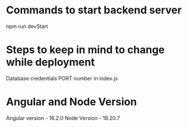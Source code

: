 # Commands to start backend server
npm run devStart

# Steps to keep in mind to change while deployment
Database credentials
PORT number in index.js


# Angular and Node Version
Angular version - 16.2.0
Node  Version - 18.20.7

